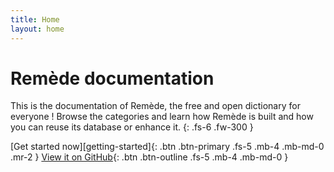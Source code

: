```yaml
---
title: Home
layout: home
---
```


# Remède documentation

This is the documentation of Remède, the free and open dictionary for everyone ! 
Browse the categories and learn how Remède is built and how you can reuse its database or enhance it.
{: .fs-6 .fw-300 }


[Get started now][getting-started]{: .btn .btn-primary .fs-5 .mb-4 .mb-md-0 .mr-2 }
[View it on GitHub](https://github.com/camarm-dev/remede){: .btn .btn-outline .fs-5 .mb-4 .mb-md-0 }

